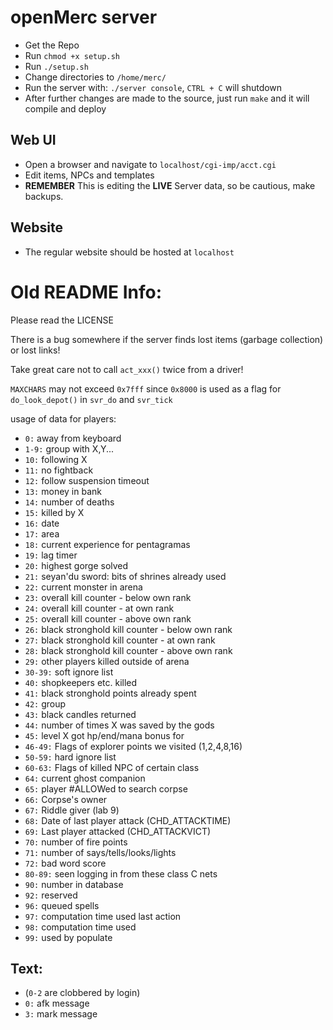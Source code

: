 # openMerc server
* Get the Repo
* Run `chmod +x setup.sh`
* Run `./setup.sh`
* Change directories to `/home/merc/`
* Run the server with: `./server console`, `CTRL + C` will shutdown
* After further changes are made to the source, just run `make` and it will compile and deploy

## Web UI
* Open a browser and navigate to `localhost/cgi-imp/acct.cgi`
* Edit items, NPCs and templates
* **REMEMBER** This is editing the **LIVE** Server data, so be cautious, make backups.

## Website
* The regular website should be hosted at `localhost`

# Old README Info:
Please read the LICENSE

There is a bug somewhere if the server finds lost items (garbage collection) or
lost links!

Take great care not to call `act_xxx()` twice from a driver!

`MAXCHARS` may not exceed `0x7fff` since `0x8000` is used as a flag for
`do_look_depot()` in `svr_do` and `svr_tick`

usage of data for players:

* `0:`      away from keyboard
* `1-9:`    group with X,Y...
* `10:`     following X
* `11:`     no fightback
* `12:`     follow suspension timeout
* `13:`     money in bank
* `14:`     number of deaths
* `15:`     killed by X
* `16:`      date
* `17:`      area
* `18:`     current experience for pentagramas
* `19:`     lag timer
* `20:`     highest gorge solved
* `21:`     seyan'du sword: bits of shrines already used
* `22:`     current monster in arena
* `23:`     overall kill counter - below own rank
* `24:`     overall kill counter - at own rank
* `25:`     overall kill counter - above own rank
* `26:`     black stronghold kill counter - below own rank
* `27:`     black stronghold kill counter - at own rank
* `28:`     black stronghold kill counter - above own rank
* `29:`     other players killed outside of arena
* `30-39:`  soft ignore list
* `40:`     shopkeepers etc. killed
* `41:`     black stronghold points already spent
* `42:`     group
* `43:`     black candles returned
* `44:`     number of times X was saved by the gods
* `45:`     level X got hp/end/mana bonus for
* `46-49:`  Flags of explorer points we visited (1,2,4,8,16)
* `50-59:`  hard ignore list
* `60-63:`  Flags of killed NPC of certain class
* `64:`     current ghost companion
* `65:`     player #ALLOWed to search corpse
* `66:`     Corpse's owner
* `67:`     Riddle giver (lab 9)
* `68:`     Date of last player attack (CHD_ATTACKTIME)
* `69:`     Last player attacked       (CHD_ATTACKVICT)
* `70:`	number of fire points
* `71:`     number of says/tells/looks/lights
* `72:`     bad word score
* `80-89:`	seen logging in from these class C nets
* `90:`     number in database
* `92:`     reserved
* `96:`     queued spells
* `97:`     computation time used last action
* `98:`     computation time used
* `99:`     used by populate

## Text:
* (`0-2` are clobbered by login)
* `0:`      afk message
* `3:`      mark message
